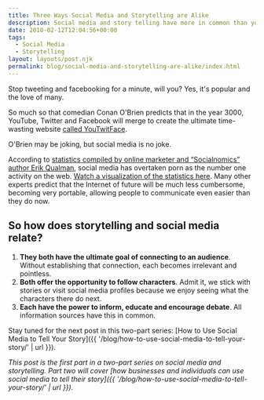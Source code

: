 ```yaml
---
title: Three Ways Social Media and Storytelling are Alike
description: Social media and story telling have more in common than you might think.
date: 2010-02-12T12:04:56+00:00
tags:
  - Social Media
  - Storytelling
layout: layouts/post.njk
permalink: blog/social-media-and-storytelling-are-alike/index.html
---
```

Stop tweeting and facebooking for a minute, will you? Yes, it's popular and the love of many.

So much so that comedian Conan O'Brien predicts that in the year 3000, YouTube, Twitter and Facebook will merge to create the ultimate time-wasting website [called YouTwitFace](http://www.youtube.com/watch?v=Bmk9CjEha8A).

O'Brien may be joking, but social media is no joke.

According to [statistics compiled by online marketer and &#8220;Socialnomics&#8221; author Erik Qualman](http://socialnomics.net/2009/08/11/statistics-show-social-media-is-bigger-than-you-think/), social media has overtaken porn as the number one activity on the web. [Watch a visualization of the statistics here](http://www.youtube.com/watch?v=sIFYPQjYhv8). Many other experts predict that the Internet of future will be much less cumbersome, becoming very portable, allowing people to communicate even easier than they do now.

## So how does storytelling and social media relate?

  1. **They both have the ultimate goal of connecting to an audience**. Without establishing that connection, each becomes irrelevant and pointless.
  2. **Both offer the opportunity to follow characters**. Admit it, we stick with stories or visit social media profiles because we enjoy seeing what the characters there do next.
  3. **Each have the power to inform, educate and encourage debate**. All information sources have this in common.

Stay tuned for the next post in this two-part series:&nbsp;[How to Use Social Media to Tell Your Story]({{ '/blog/how-to-use-social-media-to-tell-your-story/' | url }}).

_This post is the first part in a two-part series on social media and storytelling. Part two will cover&nbsp;[how businesses and individuals can use social media to tell their story]({{ '/blog/how-to-use-social-media-to-tell-your-story/' | url }})._
